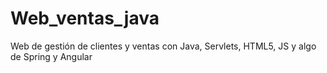 # Web_ventas_java
Web de gestión de clientes y ventas con Java, Servlets, HTML5, JS y algo de Spring y Angular
